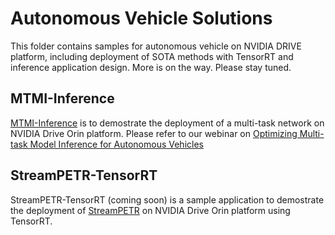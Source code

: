 # Autonomous Vehicle Solutions
This folder contains samples for autonomous vehicle on NVIDIA DRIVE platform, including deployment of SOTA methods with TensorRT and inference application design. More is on the way. Please stay tuned.

## MTMI-Inference
[MTMI-Inference](./mtmi/) is to demostrate the deployment of a multi-task network on NVIDIA Drive Orin platform. Please refer to our webinar on [Optimizing Multi-task Model Inference for Autonomous Vehicles](https://www.nvidia.com/en-us/on-demand/session/other2024-inferenceauto/)

## StreamPETR-TensorRT
StreamPETR-TensorRT (coming soon) is a sample application to demostrate the deployment of [StreamPETR](https://github.com/exiawsh/StreamPETR/tree/main) on NVIDIA Drive Orin platform using TensorRT. 
